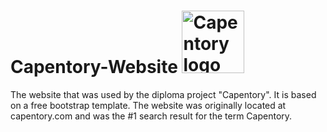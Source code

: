 # Capentory-Website <img src="https://hobbydroider.github.io/Capentory-Website/assets/images/content/icon.png" alt="Capentory logo" width="100"/>

The website that was used by the diploma project "Capentory". It is based on a free bootstrap template. The website was originally located at capentory.com and was the #1 search result for the term Capentory. 

